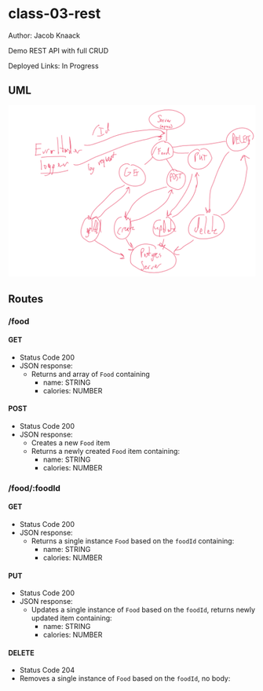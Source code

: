 # class-03-rest

Author: Jacob Knaack

Demo REST API with full CRUD

Deployed Links:
  In Progress

## UML

![CRUC API](./UML.png)

## Routes

### /food

#### GET

* Status Code 200
* JSON response:
  * Returns and array of `Food` containing
    * name: STRING
    * calories: NUMBER

#### POST

* Status Code 200
* JSON response:
  * Creates a new `Food` item
  * Returns a newly created `Food` item containing:
    * name: STRING
    * calories: NUMBER

### /food/:foodId

#### GET

* Status Code 200
* JSON response:
  * Returns a single instance `Food` based on the `foodId` containing:
    * name: STRING
    * calories: NUMBER

#### PUT

* Status Code 200
* JSON response:
  * Updates a single instance of `Food` based on the `foodId`, returns newly updated item containing:
    * name: STRING
    * calories: NUMBER

#### DELETE

* Status Code 204
* Removes a single instance of `Food` based on the `foodId`, no body:
